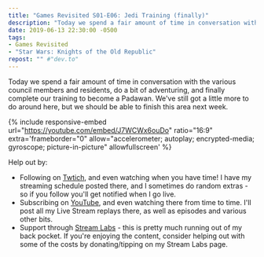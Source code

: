 ```yaml
---
title: "Games Revisited S01-E06: Jedi Training (finally)"
description: "Today we spend a fair amount of time in conversation with the various council members and residents, do a bit of adventuring, and finally complete our training to become a Padawan."
date: 2019-06-13 22:30:00 -0500
tags:
- Games Revisited
- "Star Wars: Knights of the Old Republic"
repost: "" #"dev.to"
---
```


Today we spend a fair amount of time in conversation with the various council members and residents, do a bit of adventuring, and finally complete our training to become a Padawan. We've still got a little more to do around here, but we should be able to finish this area next week.
<!--more-->


{% include responsive-embed url="https://youtube.com/embed/J7WCWx6ouDo" ratio="16:9" extra='frameborder="0" allow="accelerometer; autoplay; encrypted-media; gyroscope; picture-in-picture" allowfullscreen' %}

Help out by:
 * Following on [Twtich](https://twitch.tv/AnonJr_Live), and even watching when you have time! I have my streaming schedule posted there, and I sometimes do random extras - so if you follow you'll get notified when I go live.
 * Subscribing on [YouTube](http://www.youtube.com/channel/UCXafqhKHbkSUIrq0LAuu0tw), and even watching there from time to time. I'll post all my Live Stream replays there, as well as episodes and various other bits.
 * Support through [Stream Labs](https://streamlabs.com/anonjr_live) - this is pretty much running out of my back pocket. If you're enjoying the content, consider helping out with some of the costs by donating/tipping on my Stream Labs page.